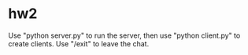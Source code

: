 # hw2

Use "python server.py" to run the server, then use "python client.py" to create clients. Use "/exit" to leave the chat.
